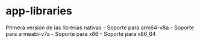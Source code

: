 # app-libraries
Primera versión de las librerías nativas - Soporte para arm64-v8a - Soporte para armeabi-v7a   - Soporte para x86 - Soporte para x86_64

